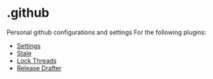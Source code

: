 # .github

Personal github configurations and settings For the following plugins:

- [Settings](https://probot.github.io/apps/settings)
- [Stale](https://probot.github.io/apps/stale)
- [Lock Threads](https://probot.github.io/apps/lock)
- [Release Drafter](https://probot.github.io/apps/release-drafter)